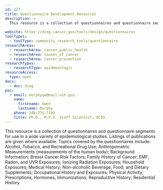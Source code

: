 ```yaml
---
id: 127
title: Questionnaire Development Resources
description: >
  This resource is a collection of questionnaires and questionnaire segments for use in a wide variety of epidemiological studies. 
  
website: https://dceg.cancer.gov/tools/design/questionnaires
toolTypes:
  - toolType: community_research_tools/questionnaire
researchAreas:
  - researchArea: cancer_public_health
  - researchArea: causes_of_cancer
  - researchArea: cancer_prevention
researchTypes:
  - researchType: epidemiologic
resourceAccess:
  type: open
docs:
  - doc: dceg
poc:
  - email: murphygw@mail.nih.gov
    name:
      firstname: Gwen
      lastname: Murphy
    phone: 240-276-7199
    title: Ph.D., M.P.H. Staff Scientist, DCEG
---
```

This resource is a collection of questionnaires and questionnaire segments for use in a wide variety of epidemiological studies. Listings of publications are given where available. Topics covered by the questionnaires include:  Alcohol, Tobacco, and Recreational Drug Use; Anthropometric Measurements (measurements of the human body); Background Information; Breast Cancer Risk Factors; Family History of Cancer; EMF, Radon, and UVR Exposures; Ionizing Radiation Exposures; Household Exposures; Medical History; Non-alcoholic Beverage, Food, and Dietary Supplements; Occupational History and Exposures; Physical Activity; Prescriptions, Hormones, Immunizations; Reproductive History; Residential History
